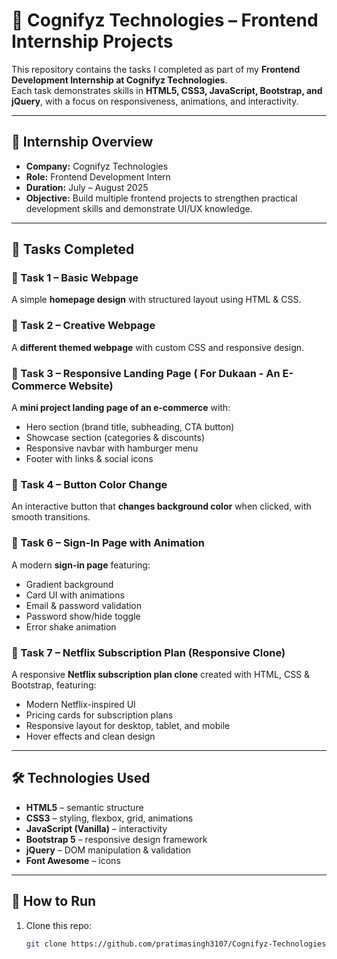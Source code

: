 # 🚀 Cognifyz Technologies – Frontend Internship Projects

This repository contains the tasks I completed as part of my **Frontend Development Internship at Cognifyz Technologies**.  
Each task demonstrates skills in **HTML5, CSS3, JavaScript, Bootstrap, and jQuery**, with a focus on responsiveness, animations, and interactivity.  

---

## 📌 Internship Overview
- **Company:** Cognifyz Technologies  
- **Role:** Frontend Development Intern  
- **Duration:** July – August 2025  
- **Objective:** Build multiple frontend projects to strengthen practical development skills and demonstrate UI/UX knowledge.  

---

## 📂 Tasks Completed  

### 🔹 Task 1 – Basic Webpage  
A simple **homepage design** with structured layout using HTML & CSS.  

### 🔹 Task 2 – Creative Webpage  
A **different themed webpage** with custom CSS and responsive design.  

### 🔹 Task 3 – Responsive Landing Page ( For Dukaan - An E-Commerce Website)  
A **mini project landing page of an e-commerce** with:  
- Hero section (brand title, subheading, CTA button)  
- Showcase section (categories & discounts)  
- Responsive navbar with hamburger menu  
- Footer with links & social icons  

### 🔹 Task 4 – Button Color Change  
An interactive button that **changes background color** when clicked, with smooth transitions.  

### 🔹 Task 6 – Sign-In Page with Animation  
A modern **sign-in page** featuring:  
- Gradient background  
- Card UI with animations  
- Email & password validation  
- Password show/hide toggle  
- Error shake animation  

### 🔹 Task 7 – Netflix Subscription Plan (Responsive Clone)  
A responsive **Netflix subscription plan clone** created with HTML, CSS & Bootstrap, featuring:  
- Modern Netflix-inspired UI  
- Pricing cards for subscription plans  
- Responsive layout for desktop, tablet, and mobile  
- Hover effects and clean design  

---

## 🛠️ Technologies Used
- **HTML5** – semantic structure  
- **CSS3** – styling, flexbox, grid, animations  
- **JavaScript (Vanilla)** – interactivity  
- **Bootstrap 5** – responsive design framework  
- **jQuery** – DOM manipulation & validation  
- **Font Awesome** – icons  

---

## 🚀 How to Run
1. Clone this repo:  
   ```bash
   git clone https://github.com/pratimasingh3107/Cognifyz-Technologies-Frontend-Internship-Projects
